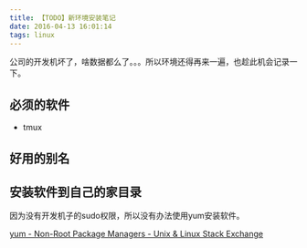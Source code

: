 ```yaml
---
title: 【TODO】新环境安装笔记
date: 2016-04-13 16:01:14
tags: linux
---
```


公司的开发机坏了，啥数据都么了。。。所以环境还得再来一遍，也趁此机会记录一下。

## 必须的软件
- tmux

## 好用的别名


## 安装软件到自己的家目录
因为没有开发机子的sudo权限，所以没有办法使用yum安装软件。

[yum - Non-Root Package Managers - Unix & Linux Stack Exchange](http://unix.stackexchange.com/questions/5535/non-root-package-managers)

